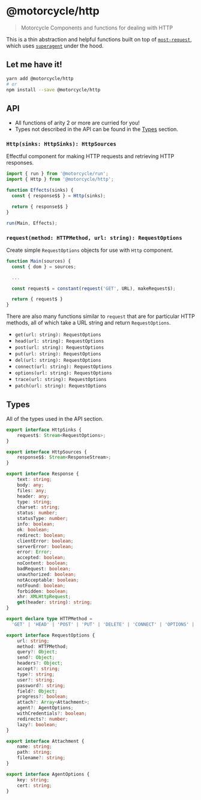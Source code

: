 # @motorcycle/http

> Motorcycle Components and functions for dealing with HTTP

This is a thin abstraction and helpful functions built on top of
[`most-request`](https://github.com/TylorS/most-request), which uses
[`superagent`](https://github.com/visionmedia/superagent) under the hood.

## Let me have it!
```sh
yarn add @motorcycle/http
# or
npm install --save @motorcycle/http
```

## API

- All functions of arity 2 or more are curried for you!
- Types not described in the API can be found in the [Types](#types) section.

### `Http(sinks: HttpSinks): HttpSources`

Effectful component for making HTTP requests and retrieving HTTP responses.

```typescript
import { run } from '@motorcycle/run';
import { Http } from '@motorcycle/http';

function Effects(sinks) {
  const { response$$ } = Http(sinks);

  return { response$$ }
}

run(Main, Effects);
```

### `request(method: HTTPMethod, url: string): RequestOptions`

Create simple `RequestOptions` objects for use with `Http` component.

```typescript
function Main(sources) {
  const { dom } = sources;

  ...

  const request$ = constant(request('GET', URL), makeRequest$);

  return { request$ }
}
```

There are also many functions similar to `request` that are for particular HTTP
methods, all of which take a URL string and return `RequestOptions`.

- `get(url: string): RequestOptions`
- `head(url: string): RequestOptions`
- `post(url: string): RequestOptions`
- `put(url: string): RequestOptions`
- `del(url: string): RequestOptions`
- `connect(url: string): RequestOptions`
- `options(url: string): RequestOptions`
- `trace(url: string): RequestOptions`
- `patch(url: string): RequestOptions`

## Types

All of the types used in the API section.

```typescript
export interface HttpSinks {
    request$: Stream<RequestOptions>;
}

export interface HttpSources {
    response$$: Stream<ResponseStream>;
}

export interface Response {
    text: string;
    body: any;
    files: any;
    header: any;
    type: string;
    charset: string;
    status: number;
    statusType: number;
    info: boolean;
    ok: boolean;
    redirect: boolean;
    clientError: boolean;
    serverError: boolean;
    error: Error;
    accepted: boolean;
    noContent: boolean;
    badRequest: boolean;
    unauthorized: boolean;
    notAcceptable: boolean;
    notFound: boolean;
    forbidden: boolean;
    xhr: XMLHttpRequest;
    get(header: string): string;
}

export declare type HTTPMethod =
  'GET' | 'HEAD' | 'POST' | 'PUT' | 'DELETE' | 'CONNECT' | 'OPTIONS' | 'TRACE' | 'PATCH';

export interface RequestOptions {
    url: string;
    method: HTTPMethod;
    query?: Object;
    send?: Object;
    headers?: Object;
    accept?: string;
    type?: string;
    user?: string;
    password?: string;
    field?: Object;
    progress?: boolean;
    attach?: Array<Attachment>;
    agent?: AgentOptions;
    withCredentials?: boolean;
    redirects?: number;
    lazy?: boolean;
}

export interface Attachment {
    name: string;
    path: string;
    filename?: string;
}

export interface AgentOptions {
    key: string;
    cert: string;
}
```